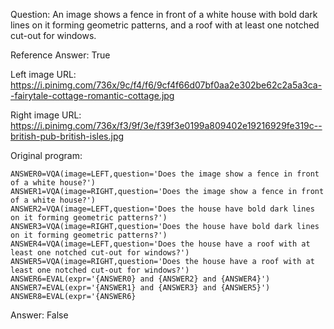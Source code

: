 Question: An image shows a fence in front of a white house with bold dark lines on it forming geometric patterns, and a roof with at least one notched cut-out for windows.

Reference Answer: True

Left image URL: https://i.pinimg.com/736x/9c/f4/f6/9cf4f66d07bf0aa2e302be62c2a5a3ca--fairytale-cottage-romantic-cottage.jpg

Right image URL: https://i.pinimg.com/736x/f3/9f/3e/f39f3e0199a809402e19216929fe319c--british-pub-british-isles.jpg

Original program:

```
ANSWER0=VQA(image=LEFT,question='Does the image show a fence in front of a white house?')
ANSWER1=VQA(image=RIGHT,question='Does the image show a fence in front of a white house?')
ANSWER2=VQA(image=LEFT,question='Does the house have bold dark lines on it forming geometric patterns?')
ANSWER3=VQA(image=RIGHT,question='Does the house have bold dark lines on it forming geometric patterns?')
ANSWER4=VQA(image=LEFT,question='Does the house have a roof with at least one notched cut-out for windows?')
ANSWER5=VQA(image=RIGHT,question='Does the house have a roof with at least one notched cut-out for windows?')
ANSWER6=EVAL(expr='{ANSWER0} and {ANSWER2} and {ANSWER4}')
ANSWER7=EVAL(expr='{ANSWER1} and {ANSWER3} and {ANSWER5}')
ANSWER8=EVAL(expr='{ANSWER6}
```
Answer: False

